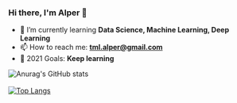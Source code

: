 ### Hi there, I'm Alper 👋
- 🌱 I’m currently learning **Data Science, Machine Learning, Deep Learning**
- 📫 How to reach me: **tml.alper@gmail.com**
- 🥅 2021 Goals: **Keep learning**

![Anurag's GitHub stats](https://github-readme-stats.vercel.app/api?username=alpertml&show_icons=true&theme=radical)
<br/>
<br/>
[![Top Langs](https://github-readme-stats.vercel.app/api/top-langs/?username=alpertml&layout=compact&theme=radical)]()



<!--
**alpertml/alpertml** is a ✨ _special_ ✨ repository because its `README.md` (this file) appears on your GitHub profile.
[![Readme Card](https://github-readme-stats.vercel.app/api/pin/?username=alpertml&repo=alpertml)](https://github.com/alpertml/alpertml)
Here are some ideas to get you started:

- 🔭 I’m currently working on ...
- 🌱 I’m currently learning **Data Science, Machine Learning, Deep Learning**
- 👯 I’m looking to collaborate on ...
- 🤔 I’m looking for help with ...
- 💬 Ask me about ...
- 📫 How to reach me: **tml.alper@gmail.com**
- 😄 Pronouns: ...
- ⚡ Fun fact: ...
-->
